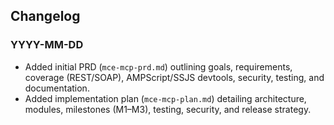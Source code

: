 ## Changelog

### YYYY-MM-DD
- Added initial PRD (`mce-mcp-prd.md`) outlining goals, requirements, coverage (REST/SOAP), AMPScript/SSJS devtools, security, testing, and documentation.
- Added implementation plan (`mce-mcp-plan.md`) detailing architecture, modules, milestones (M1–M3), testing, security, and release strategy.


